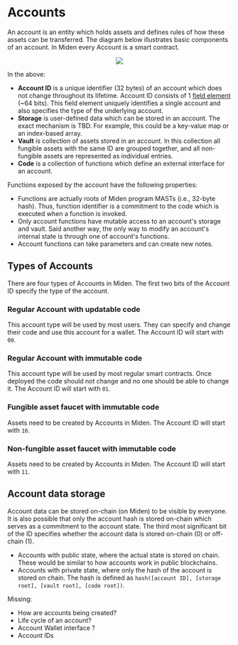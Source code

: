 # Accounts
An account is an entity which holds assets and defines rules of how these assets can be transferred. The diagram below illustrates basic components of an account. In Miden every Account is a smart contract.

<p align="center">
    <img src="../diagrams/architecture/account/Account_Definition.png">
</p>

In the above:

* **Account ID** is a unique identifier (32 bytes) of an account which does not change throughout its lifetime. Account ID consists of 1 [field element](https://0xpolygonmiden.github.io/miden-vm/intro/overview.html) (~64 bits). This field element uniquely identifies a single account and also specifies the type of the underlying account. 
* **Storage** is user-defined data which can be stored in an account. The exact mechanism is TBD. For example, this could be a key-value map or an index-based array.
* **Vault** is collection of assets stored in an account. In this collection all fungible assets with the same ID are grouped together, and all non-fungible assets are represented as individual entries.
* **Code** is a collection of functions which define an external interface for an account.

Functions exposed by the account have the following properties:

* Functions are actually roots of Miden program MASTs (i.e., 32-byte hash). Thus, function identifier is a commitment to the code which is executed when a function is invoked.
* Only account functions have mutable access to an account's storage and vault. Said another way, the only way to modify an account's internal state is through one of account's functions.
* Account functions can take parameters and can create new notes.

## Types of Accounts
There are four types of Accounts in Miden. The first two bits of the Account ID specify the type of the account.

### Regular Account with updatable code
This account type will be used by most users. They can specify and change their code and use this account for a wallet. The Account ID will start with `00`.

### Regular Account with immutable code
This account type will be used by most regular smart contracts. Once deployed the code should not change and no one should be able to change it. The Account ID will start with `01`.

### Fungible asset faucet with immutable code
Assets need to be created by Accounts in Miden. The Account ID will start with `10`. 

### Non-fungible asset faucet with immutable code
Assets need to be created by Accounts in Miden. The Account ID will start with `11`. 


## Account data storage
Account data can be stored on-chain (on Miden) to be visible by everyone. It is also possible that only the account hash is stored on-chain which serves as a commitment to the account state. The third most significant bit of the ID specifies whether the account data is stored on-chain (0) or off-chain (1).

* Accounts with public state, where the actual state is stored on chain. These would be similar to how accounts work in public blockchains.
* Accounts with private state, where only the hash of the account is stored on chain. The hash is defined as `hash([account ID], [storage root], [vault root], [code root])`.

Missing: 

* How are accounts being created?
* Life cycle of an account?
* Account Wallet interface ?
* Account IDs
